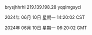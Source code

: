 brysjhhrhl 219.139.198.28 yqqlmgsycl

2024年 06月 10日 星期一 14:20:02 CST

2024年 06月 10日 星期一 06:20:02 GMT
